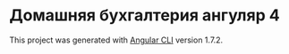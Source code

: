 # Домашняя бухгалтерия ангуляр 4

This project was generated with [Angular CLI](https://github.com/angular/angular-cli) version 1.7.2.

